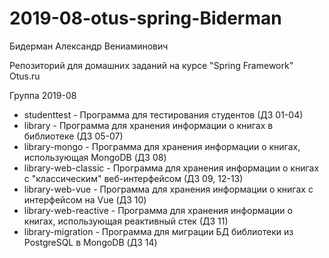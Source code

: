 # 2019-08-otus-spring-Biderman
Бидерман Александр Вениаминович

Репозиторий для домашних заданий на курсе "Spring Framework" Otus.ru

Группа 2019-08

* studenttest - Программа для тестирования студентов (ДЗ 01-04)
* library - Программа для хранения информации о книгах в библиотеке (ДЗ 05-07)
* library-mongo - Программа для хранения информации о книгах, использующая MongoDB (ДЗ 08)
* library-web-classic - Программа для хранения информации о книгах с "классическим" веб-интерфейсом (ДЗ 09, 12-13)
* library-web-vue - Программа для хранения информации о книгах с интерфейсом на Vue (ДЗ 10)
* library-web-reactive - Программа для хранения информации о книгах, использующая реактивный стек (ДЗ 11)
* library-migration - Программа для миграции БД библиотеки из PostgreSQL в MongoDB (ДЗ 14)